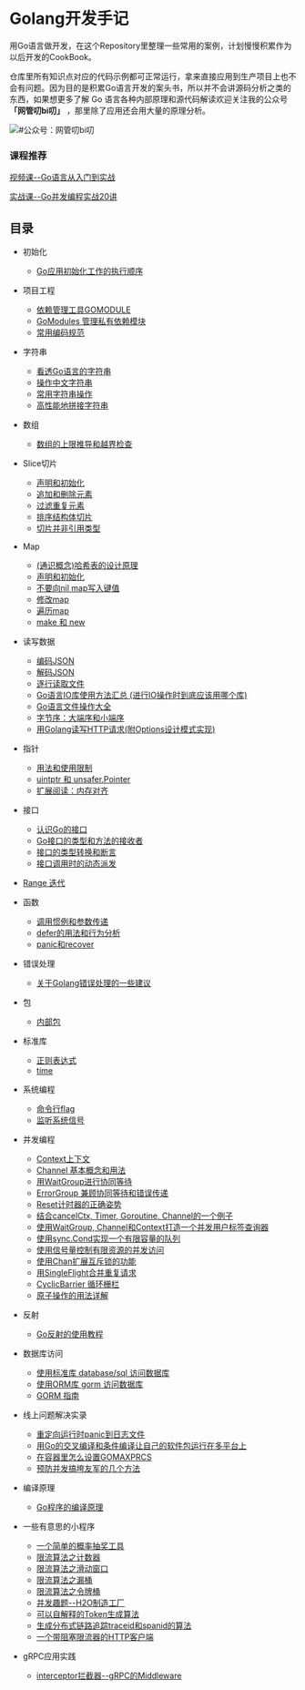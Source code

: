 # Golang开发手记


用Go语言做开发，在这个Repository里整理一些常用的案例，计划慢慢积累作为以后开发的CookBook。

仓库里所有知识点对应的代码示例都可正常运行，拿来直接应用到生产项目上也不会有问题。因为目的是积累Go语言开发的案头书，所以并不会讲源码分析之类的东西，如果想更多了解 Go 语言各种内部原理和源代码解读欢迎关注我的公众号 **「网管叨bi叨」** ，那里除了应用还会用大量的原理分析。

![#公众号：网管叨bi叨](https://cdn.learnku.com/uploads/images/202109/24/6964/ZXgD1fAlOU.png!large)

### 课程推荐

[视频课--Go语言从入门到实战](http://gk.link/a/10tim)

[实战课--Go并发编程实战20讲](http://gk.link/a/10nB6)

## 目录
- 初始化
  - [Go应用初始化工作的执行顺序](https://github.com/kevinyan815/gocookbook/issues/24)

- 项目工程
  - [依赖管理工具GOMODULE](https://mp.weixin.qq.com/s/xtvTUl2IZFQ79dSR_m-b7A)
  - [GoModules 管理私有依赖模块](https://mp.weixin.qq.com/s/8E1PwnglrS18hZsUEvE-Qw)
  - [常用编码规范](https://github.com/kevinyan815/gocookbook/issues/61)
- 字符串
  - [看透Go语言的字符串](https://github.com/kevinyan815/gocookbook/issues/40)
  - [操作中文字符串](https://github.com/kevinyan815/gocookbook/issues/11)
  - [常用字符串操作](https://yourbasic.org/golang/string-functions-reference-cheat-sheet/)
  - [高性能地拼接字符串](https://github.com/kevinyan815/gocookbook/issues/68)
- 数组
  - [数组的上限推导和越界检查](https://github.com/kevinyan815/gocookbook/issues/37)
- Slice切片
  - [声明和初始化](https://github.com/kevinyan815/gocookbook/issues/3)
  - [追加和删除元素](https://github.com/kevinyan815/gocookbook/issues/4)
  - [过滤重复元素](https://github.com/kevinyan815/gocookbook/issues/5)
  - [排序结构体切片](https://github.com/kevinyan815/gocookbook/issues/12)
  - [切片并非引用类型](https://github.com/kevinyan815/gocookbook/issues/38)
- Map
  - [(通识概念)哈希表的设计原理](https://github.com/kevinyan815/gocookbook/issues/39)
  - [声明和初始化](https://github.com/kevinyan815/gocookbook/issues/6)
  - [不要向nil map写入键值](https://github.com/kevinyan815/gocookbook/issues/7)
  - [修改map](https://github.com/kevinyan815/gocookbook/issues/8)
  - [遍历map](https://github.com/kevinyan815/gocookbook/issues/15)
  - [make 和 new](https://github.com/kevinyan815/gocookbook/issues/53)
- 读写数据
  - [编码JSON](https://github.com/kevinyan815/gocookbook/issues/2)
  - [解码JSON](https://github.com/kevinyan815/gocookbook/issues/1)
  - [逐行读取文件](https://github.com/kevinyan815/gocookbook/issues/13)
  - [Go语言IO库使用方法汇总 (进行IO操作时到底应该用哪个库)](https://github.com/kevinyan815/gocookbook/issues/62)
  - [Go语言文件操作大全](https://mp.weixin.qq.com/s/dQUEq0lJekEUH4CHEMwANw)
  - [字节序：大端序和小端序](https://mp.weixin.qq.com/s/ri2tt4nvEJub-wEsh0WPPA)
  - [用Golang读写HTTP请求(附Options设计模式实现)](https://github.com/kevinyan815/gocookbook/issues/64)
  
- 指针
  - [用法和使用限制](https://github.com/kevinyan815/gocookbook/issues/41)
  - [uintptr 和 unsafer.Pointer](https://github.com/kevinyan815/gocookbook/issues/42)
  - [扩展阅读：内存对齐](https://github.com/kevinyan815/gocookbook/issues/43)
- 接口 
  - [认识Go的接口](https://github.com/kevinyan815/gocookbook/issues/45)
  - [Go接口的类型和方法的接收者](https://github.com/kevinyan815/gocookbook/issues/46)
  - [接口的类型转换和断言](https://github.com/kevinyan815/gocookbook/issues/47)
  - [接口调用时的动态派发](https://github.com/kevinyan815/gocookbook/issues/67)
- [Range 迭代](https://github.com/kevinyan815/gocookbook/issues/15)
- 函数
  - [调用惯例和参数传递](https://github.com/kevinyan815/gocookbook/issues/44)
  - [defer的用法和行为分析](https://github.com/kevinyan815/gocookbook/issues/51)
  - [panic和recover](https://github.com/kevinyan815/gocookbook/issues/52)

- 错误处理
  - [关于Golang错误处理的一些建议](https://github.com/kevinyan815/gocookbook/issues/66)
- 包
  - [内部包](https://github.com/kevinyan815/gocookbook/issues/58)
- 标准库
  - [正则表达式](https://github.com/kevinyan815/gocookbook/issues/9)
  - [time](https://github.com/kevinyan815/gocookbook/issues/14)
- 系统编程
  - [命令行flag](https://github.com/kevinyan815/gocookbook/issues/36)
  - [监听系统信号](https://github.com/kevinyan815/gocookbook/issues/55)
- 并发编程
  - [Context上下文](https://github.com/kevinyan815/gocookbook/issues/50)
  - [Channel 基本概念和用法](https://github.com/kevinyan815/gocookbook/issues/54)
  - [用WaitGroup进行协同等待](https://github.com/kevinyan815/gocookbook/issues/34)
  - [ErrorGroup 兼顾协同等待和错误传递](https://github.com/kevinyan815/gocookbook/issues/35)
  - [Reset计时器的正确姿势](https://github.com/kevinyan815/gocookbook/issues/17)
  - [结合cancelCtx, Timer, Goroutine, Channel的一个例子](https://github.com/kevinyan815/gocookbook/issues/18)
  - [使用WaitGroup, Channel和Context打造一个并发用户标签查询器](https://github.com/kevinyan815/gocookbook/issues/21)
  - [使用sync.Cond实现一个有限容量的队列](https://github.com/kevinyan815/gocookbook/issues/22)
  - [使用信号量控制有限资源的并发访问](https://github.com/kevinyan815/gocookbook/issues/30)
  - [使用Chan扩展互斥锁的功能](https://github.com/kevinyan815/gocookbook/issues/25)
  - [用SingleFlight合并重复请求](https://github.com/kevinyan815/gocookbook/issues/31)
  - [CyclicBarrier 循环栅栏](https://github.com/kevinyan815/gocookbook/issues/32)
  - [原子操作的用法详解](https://github.com/kevinyan815/gocookbook/issues/65)
- 反射
  - [Go反射的使用教程](https://github.com/kevinyan815/gocookbook/issues/69)
- 数据库访问
  - [使用标准库 database/sql 访问数据库](https://mp.weixin.qq.com/s/bhsFCXTZ_TBP0EvyRM-bdA)
  - [使用ORM库 gorm 访问数据库](https://mp.weixin.qq.com/s/N-ZAgRrEu2FJBlApIhuVsg)
  - [GORM 指南](https://gorm.io/zh_CN/docs/index.html)
- 线上问题解决实录
  - [重定向运行时panic到日志文件](https://github.com/kevinyan815/gocookbook/issues/19)
  - [用Go的交叉编译和条件编译让自己的软件包运行在多平台上](https://github.com/kevinyan815/gocookbook/issues/20)
  - [在容器里怎么设置GOMAXPRCS](https://github.com/kevinyan815/gocookbook/issues/57)
  - [预防并发搞垮友军的几个方法](https://github.com/kevinyan815/gocookbook/issues/63)
- 编译原理
  - [Go程序的编译原理](https://github.com/kevinyan815/gocookbook/issues/56)
- 一些有意思的小程序
  - [一个简单的概率抽奖工具](https://github.com/kevinyan815/gocookbook/issues/23)
  - [限流算法之计数器](https://github.com/kevinyan815/gocookbook/issues/29)
  - [限流算法之滑动窗口](https://github.com/kevinyan815/gocookbook/issues/26)
  - [限流算法之漏桶](https://github.com/kevinyan815/gocookbook/issues/28)
  - [限流算法之令牌桶](https://github.com/kevinyan815/gocookbook/issues/27)
  - [并发趣题--H2O制造工厂](https://github.com/kevinyan815/gocookbook/issues/33)
  - [可以自解释的Token生成算法](https://github.com/kevinyan815/gocookbook/blob/master/codes/gen_token/main.go)
  - [生成分布式链路追踪traceid和spanid的算法](https://github.com/kevinyan815/gocookbook/blob/master/codes/trace_span/main.go)
  - [一个带阻塞限流器的HTTP客户端](https://github.com/kevinyan815/gocookbook/blob/master/codes/http_client_with_rate/http_rl_client.go)
- gRPC应用实践
  - [interceptor拦截器--gRPC的Middleware](https://github.com/kevinyan815/gocookbook/issues/60)
